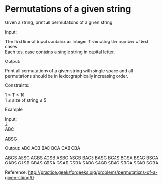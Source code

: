 # Permutations of a given string

Given a string, print all permutations of a given string.

Input:

The first line of input contains an integer T denoting the number of test cases.<br />
Each test case contains a single string in capital letter.<br />

Output:

Print all permutations of a given string with single space and all permutations should be in lexicographically increasing order.

Constraints:

1 ≤ T ≤ 10<br />
1 ≤ size of string ≤ 5<br />

Example:

Input:<br />
2<br />
ABC<br />

ABSG<br />

Output:
ABC ACB BAC BCA CAB CBA <br />

ABGS ABSG AGBS AGSB ASBG ASGB BAGS BASG BGAS BGSA BSAG BSGA GABS GASB GBAS GBSA GSAB GSBA SABG SAGB SBAG SBGA SGAB SGBA <br />

Reference: http://practice.geeksforgeeks.org/problems/permutations-of-a-given-string/0
